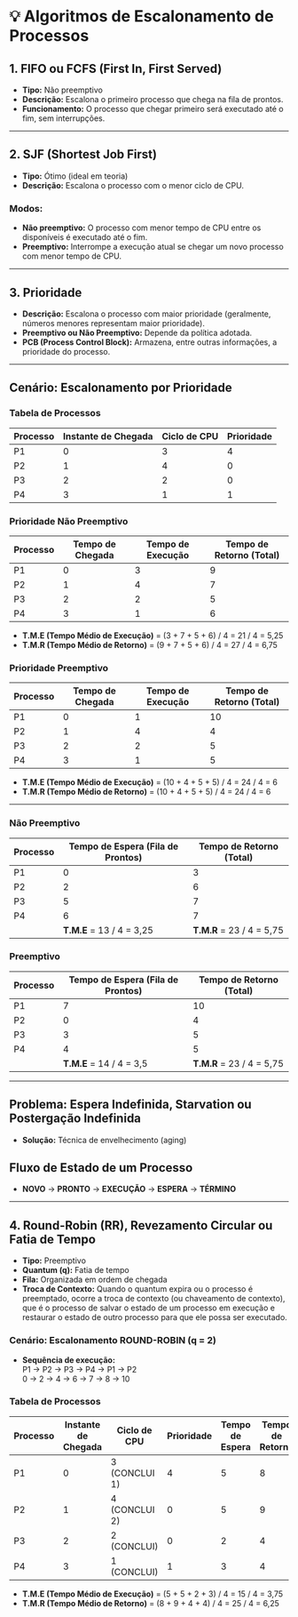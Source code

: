 # 💡 Algoritmos de Escalonamento de Processos

## 1. FIFO ou FCFS (First In, First Served)

- **Tipo:** Não preemptivo  
- **Descrição:** Escalona o primeiro processo que chega na fila de prontos.  
- **Funcionamento:** O processo que chegar primeiro será executado até o fim, sem interrupções.

---

## 2. SJF (Shortest Job First)

- **Tipo:** Ótimo (ideal em teoria)  
- **Descrição:** Escalona o processo com o menor ciclo de CPU.

### Modos:
- **Não preemptivo:** O processo com menor tempo de CPU entre os disponíveis é executado até o fim.
- **Preemptivo:** Interrompe a execução atual se chegar um novo processo com menor tempo de CPU.

---

## 3. Prioridade

- **Descrição:** Escalona o processo com maior prioridade (geralmente, números menores representam maior prioridade).
- **Preemptivo ou Não Preemptivo:** Depende da política adotada.
- **PCB (Process Control Block):** Armazena, entre outras informações, a prioridade do processo.

---

## Cenário: Escalonamento por Prioridade

### Tabela de Processos

| Processo | Instante de Chegada | Ciclo de CPU | Prioridade |
|----------|---------------------|--------------|------------|
| P1       | 0                   | 3            | 4          |
| P2       | 1                   | 4            | 0          |
| P3       | 2                   | 2            | 0          |
| P4       | 3                   | 1            | 1          |

### Prioridade Não Preemptivo

| Processo | Tempo de Chegada | Tempo de Execução | Tempo de Retorno (Total) |
|----------|------------------|-------------------|--------------------------|
| P1       | 0                | 3                 | 9                        |
| P2       | 1                | 4                 | 7                        |
| P3       | 2                | 2                 | 5                        |
| P4       | 3                | 1                 | 6                        |

- **T.M.E (Tempo Médio de Execução)** = (3 + 7 + 5 + 6) / 4 = 21 / 4 = 5,25
- **T.M.R (Tempo Médio de Retorno)** = (9 + 7 + 5 + 6) / 4 = 27 / 4 = 6,75

### Prioridade Preemptivo

| Processo | Tempo de Chegada | Tempo de Execução | Tempo de Retorno (Total) |
|----------|------------------|-------------------|--------------------------|
| P1       | 0                | 1                 | 10                       |
| P2       | 1                | 4                 | 4                        |
| P3       | 2                | 2                 | 5                        |
| P4       | 3                | 1                 | 5                        |

- **T.M.E (Tempo Médio de Execução)** = (10 + 4 + 5 + 5) / 4 = 24 / 4 = 6
- **T.M.R (Tempo Médio de Retorno)** = (10 + 4 + 5 + 5) / 4 = 24 / 4 = 6

---

### Não Preemptivo

| Processo | Tempo de Espera (Fila de Prontos) | Tempo de Retorno (Total) |
|----------|-----------------------------------|--------------------------|
| P1       | 0                                 | 3                        |
| P2       | 2                                 | 6                        |
| P3       | 5                                 | 7                        |
| P4       | 6                                 | 7                        |
|          | **T.M.E** = 13 / 4 = 3,25          | **T.M.R** = 23 / 4 = 5,75|

### Preemptivo

| Processo | Tempo de Espera (Fila de Prontos) | Tempo de Retorno (Total) |
|----------|-----------------------------------|--------------------------|
| P1       | 7                                 | 10                       |
| P2       | 0                                 | 4                        |
| P3       | 3                                 | 5                        |
| P4       | 4                                 | 5                        |
|          | **T.M.E** = 14 / 4 = 3,5           | **T.M.R** = 23 / 4 = 5,75|

---

## Problema: Espera Indefinida, Starvation ou Postergação Indefinida

- **Solução:** Técnica de envelhecimento (aging)

## Fluxo de Estado de um Processo

- **NOVO** → **PRONTO** → **EXECUÇÃO** → **ESPERA** → **TÉRMINO**

---

## 4. Round-Robin (RR), Revezamento Circular ou Fatia de Tempo

- **Tipo:** Preemptivo
- **Quantum (q):** Fatia de tempo
- **Fila:** Organizada em ordem de chegada
- **Troca de Contexto:** Quando o quantum expira ou o processo é preemptado, ocorre a troca de contexto (ou chaveamento de contexto), que é o processo de salvar o estado de um processo em execução e restaurar o estado de outro processo para que ele possa ser executado.

### Cenário: Escalonamento ROUND-ROBIN (q = 2)

- **Sequência de execução:**  
  P1 → P2 → P3 → P4 → P1 → P2  
  0 → 2 → 4 → 6 → 7 → 8 → 10  

### Tabela de Processos

| Processo | Instante de Chegada | Ciclo de CPU | Prioridade | Tempo de Espera | Tempo de Retorno |
|----------|---------------------|--------------|------------|-----------------|------------------|
| P1       | 0                   | 3 (CONCLUI 1) | 4          | 5               | 8                |
| P2       | 1                   | 4 (CONCLUI 2) | 0          | 5               | 9                |
| P3       | 2                   | 2 (CONCLUI)   | 0          | 2               | 4                |
| P4       | 3                   | 1 (CONCLUI)   | 1          | 3               | 4                |

- **T.M.E (Tempo Médio de Execução)** = (5 + 5 + 2 + 3) / 4 = 15 / 4 = 3,75
- **T.M.R (Tempo Médio de Retorno)** = (8 + 9 + 4 + 4) / 4 = 25 / 4 = 6,25
